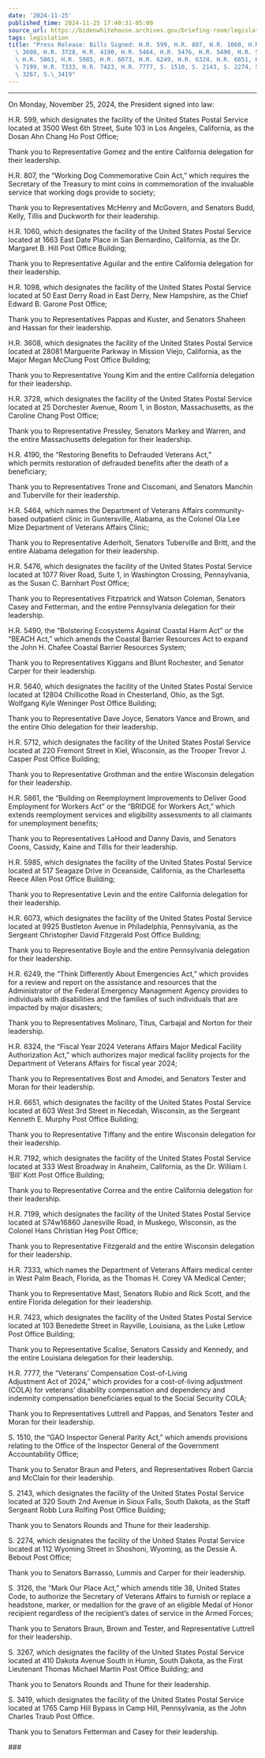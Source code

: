 ```yaml
---
date: '2024-11-25'
published_time: 2024-11-25 17:40:31-05:00
source_url: https://bidenwhitehouse.archives.gov/briefing-room/legislation/2024/11/25/press-release-bills-signed-h-r-599-h-r-807-h-r-1060-h-r-1098-h-r-3608-h-r-3728-h-r-4190-h-r-5464-h-r-5476-h-r-5490-h-r-5640-h-r-5712-h-r-5861-h-r-5985-h-r-6073-h-r-624/
tags: legislation
title: "Press Release: Bills Signed: H.R. 599, H.R. 807, H.R. 1060, H.R. 1098, H.R.\
  \ 3608, H.R. 3728, H.R. 4190, H.R. 5464, H.R. 5476, H.R. 5490, H.R. 5640, H.R. 5712,\
  \ H.R. 5861, H.R. 5985, H.R. 6073, H.R. 6249, H.R. 6324, H.R. 6651, H.R. 7192, H.R.\
  \ 7199, H.R. 7333, H.R. 7423, H.R. 7777, S. 1510, S. 2143, S. 2274, S. 3126, S.\
  \ 3267, S.\_3419"
---
```

 
------------------------------------------------------------------------

On Monday, November 25, 2024, the President signed into law:

H.R. 599, which designates the facility of the United States Postal
Service located at 3500 West 6th Street, Suite 103 in Los Angeles,
California, as the Dosan Ahn Chang Ho Post Office;

Thank you to Representative Gomez and the entire California delegation
for their leadership.

H.R. 807, the “Working Dog Commemorative Coin Act,” which requires the
Secretary of the Treasury to mint coins in commemoration of the
invaluable service that working dogs provide to society;

Thank you to Representatives McHenry and McGovern, and Senators Budd,
Kelly, Tillis and Duckworth for their leadership.

H.R. 1060, which designates the facility of the United States Postal
Service located at 1663 East Date Place in San Bernardino, California,
as the Dr. Margaret B. Hill Post Office Building;

Thank you to Representative Aguilar and the entire California delegation
for their leadership.

H.R. 1098, which designates the facility of the United States Postal
Service located at 50 East Derry Road in East Derry, New Hampshire, as
the Chief Edward B. Garone Post Office;

Thank you to Representatives Pappas and Kuster, and Senators Shaheen and
Hassan for their leadership.

H.R. 3608, which designates the facility of the United States Postal
Service located at 28081 Marguerite Parkway in Mission Viejo,
California, as the Major Megan McClung Post Office Building;

Thank you to Representative Young Kim and the entire California
delegation for their leadership.

H.R. 3728, which designates the facility of the United States Postal
Service located at 25 Dorchester Avenue, Room 1, in Boston,
Massachusetts, as the Caroline Chang Post Office;

Thank you to Representative Pressley, Senators Markey and Warren, and
the entire Massachusetts delegation for their leadership.

H.R. 4190, the “Restoring Benefits to Defrauded Veterans Act,”  
which permits restoration of defrauded benefits after the death of a
beneficiary;

Thank you to Representatives Trone and Ciscomani, and Senators Manchin
and Tuberville for their leadership.

H.R. 5464, which names the Department of Veterans Affairs
community-based outpatient clinic in Guntersville, Alabama, as the
Colonel Ola Lee Mize Department of Veterans Affairs Clinic;

Thank you to Representative Aderholt, Senators Tuberville and Britt, and
the entire Alabama delegation for their leadership.

H.R. 5476, which designates the facility of the United States Postal
Service located at 1077 River Road, Suite 1, in Washington Crossing,
Pennsylvania, as the Susan C. Barnhart Post Office;

Thank you to Representatives Fitzpatrick and Watson Coleman, Senators
Casey and Fetterman, and the entire Pennsylvania delegation for their
leadership.

H.R. 5490, the “Bolstering Ecosystems Against Coastal Harm Act” or the
“BEACH Act,” which amends the Coastal Barrier Resources Act to expand
the John H. Chafee Coastal Barrier Resources System;

Thank you to Representatives Kiggans and Blunt Rochester, and Senator
Carper for their leadership.

H.R. 5640, which designates the facility of the United States Postal
Service located at 12804 Chillicothe Road in Chesterland, Ohio, as the
Sgt. Wolfgang Kyle Weninger Post Office Building;

Thank you to Representative Dave Joyce, Senators Vance and Brown, and
the entire Ohio delegation for their leadership.

H.R. 5712, which designates the facility of the United States Postal
Service located at 220 Fremont Street in Kiel, Wisconsin, as the Trooper
Trevor J. Casper Post Office Building;

Thank you to Representative Grothman and the entire Wisconsin delegation
for their leadership.

H.R. 5861, the “Building on Reemployment Improvements to Deliver Good
Employment for Workers Act” or the “BRIDGE for Workers Act,” which
extends reemployment services and eligibility assessments to all
claimants for unemployment benefits;

Thank you to Representatives LaHood and Danny Davis, and Senators Coons,
Cassidy, Kaine and Tillis for their leadership.

H.R. 5985, which designates the facility of the United States Postal
Service located at 517 Seagaze Drive in Oceanside, California, as the
Charlesetta Reece Allen Post Office Building;

Thank you to Representative Levin and the entire California delegation
for their leadership.

H.R. 6073, which designates the facility of the United States Postal
Service located at 9925 Bustleton Avenue in Philadelphia, Pennsylvania,
as the Sergeant Christopher David Fitzgerald Post Office Building;

Thank you to Representative Boyle and the entire Pennsylvania delegation
for their leadership.

H.R. 6249, the “Think Differently About Emergencies Act,” which provides
for a review and report on the assistance and resources that the
Administrator of the Federal Emergency Management Agency provides to
individuals with disabilities and the families of such individuals that
are impacted by major disasters;

Thank you to Representatives Molinaro, Titus, Carbajal and Norton for
their leadership.

H.R. 6324, the “Fiscal Year 2024 Veterans Affairs Major Medical Facility
Authorization Act,” which authorizes major medical facility projects for
the Department of Veterans Affairs for fiscal year 2024;

Thank you to Representatives Bost and Amodei, and Senators Tester and
Moran for their leadership.

H.R. 6651, which designates the facility of the United States Postal
Service located at 603 West 3rd Street in Necedah, Wisconsin, as the
Sergeant Kenneth E. Murphy Post Office Building;

Thank you to Representative Tiffany and the entire Wisconsin delegation
for their leadership.

H.R. 7192, which designates the facility of the United States Postal
Service located at 333 West Broadway in Anaheim, California, as the Dr.
William I. ‘Bill’ Kott Post Office Building;

Thank you to Representative Correa and the entire California delegation
for their leadership.

H.R. 7199, which designates the facility of the United States Postal
Service located at S74w16860 Janesville Road, in Muskego, Wisconsin, as
the Colonel Hans Christian Heg Post Office;

Thank you to Representative Fitzgerald and the entire Wisconsin
delegation for their leadership.

H.R. 7333, which names the Department of Veterans Affairs medical center
in West Palm Beach, Florida, as the Thomas H. Corey VA Medical Center;

Thank you to Representative Mast, Senators Rubio and Rick Scott, and the
entire Florida delegation for their leadership.

H.R. 7423, which designates the facility of the United States Postal
Service located at 103 Benedette Street in Rayville, Louisiana, as the
Luke Letlow Post Office Building;

Thank you to Representative Scalise, Senators Cassidy and Kennedy, and
the entire Louisiana delegation for their leadership.

H.R. 7777, the “Veterans’ Compensation Cost-of-Living  
Adjustment Act of 2024,” which provides for a cost-of-living adjustment
(COLA) for veterans’ disability compensation and dependency and
indemnity compensation beneficiaries equal to the Social Security COLA;

Thank you to Representatives Luttrell and Pappas, and Senators Tester
and Moran for their leadership.

S. 1510, the “GAO Inspector General Parity Act,” which amends provisions
relating to the Office of the Inspector General of the Government
Accountability Office;

Thank you to Senator Braun and Peters, and Representatives Robert Garcia
and McClain for their leadership.

S. 2143, which designates the facility of the United States Postal
Service located at 320 South 2nd Avenue in Sioux Falls, South Dakota, as
the Staff Sergeant Robb Lura Rolfing Post Office Building;

Thank you to Senators Rounds and Thune for their leadership.

S. 2274, which designates the facility of the United States Postal
Service located at 112 Wyoming Street in Shoshoni, Wyoming, as the
Dessie A. Bebout Post Office;

Thank you to Senators Barrasso, Lummis and Carper for their leadership.

S. 3126, the “Mark Our Place Act,” which amends title 38, United States
Code, to authorize the Secretary of Veterans Affairs to furnish or
replace a headstone, marker, or medallion for the grave of an eligible
Medal of Honor recipient regardless of the recipient’s dates of service
in the Armed Forces;

Thank you to Senators Braun, Brown and Tester, and Representative
Luttrell for their leadership.

S. 3267, which designates the facility of the United States Postal
Service located at 410 Dakota Avenue South in Huron, South Dakota, as
the First Lieutenant Thomas Michael Martin Post Office Building; and

Thank you to Senators Rounds and Thune for their leadership.

S. 3419, which designates the facility of the United States Postal
Service located at 1765 Camp Hill Bypass in Camp Hill, Pennsylvania, as
the John Charles Traub Post Office.

Thank you to Senators Fetterman and Casey for their leadership.

\###
